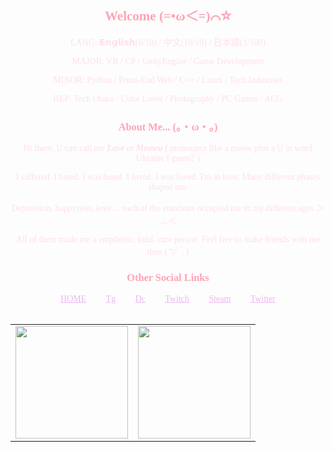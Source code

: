 <div align=center style="color: #FFDEEE; font-family: consolas;">


<h2 align=center style="color: #FFA3B4">Welcome (=•ω＜=)⌒☆</h2>

<p>
LANG:  𝗘𝗻𝗴𝗹𝗶𝘀𝗵(6/10) / 中文(10/10) / 日本語(1/100)
  
MAJOR:  VR / C# / UnityEngine / Game Development

MINOR:  Python / Front-End Web / C++ / Linux / Tech Industries  

REP:  Tech Otaku / Cutie Lover / Photography / PC Gamer / ACG
</p>


<h3 align=center style="color: #FFA3B4">About Me... (。・ω・。)</h3>

<p>
Hi there, U can call me <i><b><name>Lave</name></b></i> or <i><b><name>Meowu</name></b></i> ( pronounce like a meow plus a U in word Ukraine I guess? )
  
I suffered. I hated. I was hated. I loved. I was loved. I'm in love. Many different phases shaped me.

Depression, happyness, love ... each of the emotions occupied me in my different ages ＞︿＜

All of them made me a empthetic, kind, cute person. Feel free to make friends with me then (´▽｀)
</p>

<h3 style="color: #FFA3B4">Other Social Links</h3>


<div >
  <a align=center href="https://sacilave.github.io/" style="color: #E7B9ED">HOME</a>&emsp;&emsp;
  <a align=center href="https://t.me/Sacilave" style="color: #E7B9ED">Tg</a>&emsp;&emsp;
  <a align=center href="https://discord.com/users/711912036950474862" style="color: #E7B9ED">Dc</a>&emsp;&emsp;
  <a align=center href="https://www.twitch.tv/sacilave" style="color: #E7B9ED">Twitch</a>&emsp;&emsp;
  <a align=center href="https://steamcommunity.com/id/sacilave/" style="color: #E7B9ED">Steam</a>&emsp;&emsp;
  <a align=center href="https://www.google.com.hk/search?q=Ask+me+%28+%E2%97%A1%E2%80%BF%E2%97%A1%29" style="color: #E7B9ED">Twitter</a>
</div>&emsp;&emsp;

<table align=center><tr>
<td><a align="center" href="https://sacilave.github.io/"> <img height="180" src="https://github-readme-stats-git-master-sacilaves-projects.vercel.app/api?username=sacilave&show_icons=true&theme=radical" /> </div>
</td>
<td><a align="center" href="https://sacilave.github.io/"> <img height="180" src="https://github-readme-stats-git-master-sacilaves-projects.vercel.app/api/top-langs/?username=sacilave&layout=compact&theme=radical" /> </div></td>
</tr></table>

</div>
